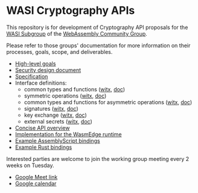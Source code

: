 # WASI Cryptography APIs

This repository is for development of Cryptography API proposals for the
[WASI Subgroup] of the [WebAssembly Community Group].

Please refer to those groups' documentation for more information on their
processes, goals, scope, and deliverables.

[WASI Subgroup]: https://github.com/WebAssembly/WASI
[WebAssembly Community Group]: https://www.w3.org/community/webassembly/

* [High-level goals](docs/HighLevelGoals.md)
* [Security design document](design/security.md)
* [Specification](docs/wasi-crypto.md)
* Interface definitions:
  * common types and functions ([witx](witx/codegen/wasi_ephemeral_crypto_common.witx), [doc](witx/codegen/wasi_ephemeral_crypto_common.md))
  * symmetric operations ([witx](witx/codegen/wasi_ephemeral_crypto_symmetric.witx), [doc](witx/codegen/wasi_ephemeral_crypto_symmetric.md))
  * common types and functions for asymmetric operations ([witx](witx/codegen/wasi_ephemeral_crypto_asymmetric_common.witx), [doc](witx/codegen/wasi_ephemeral_crypto_asymmetric_common.md))
  * signatures ([witx](witx/codegen/wasi_ephemeral_crypto_signatures.witx), [doc](witx/codegen/wasi_ephemeral_crypto_signatures.md))
  * key exchange ([witx](witx/codegen/wasi_ephemeral_crypto_kx.witx), [doc](witx/codegen/wasi_ephemeral_crypto_kx.md))
  * external secrets ([witx](witx/codegen/wasi_ephemeral_crypto_external_secrets.witx), [doc](witx/codegen/wasi_ephemeral_crypto_external_secrets.md))
* [Concise API overview](witx/codegen/wasi_ephemeral_crypto.txt)
* [Implementation for the WasmEdge runtime](https://wasmedge.org/book/en/dev/rust/wasicrypto.html)
* [Example AssemblyScript bindings](implementations/bindings/assemblyscript)
* [Example Rust bindings](implementations/bindings/rust)

Interested parties are welcome to join the working group meeting every 2 weeks on Tuesday.

* [Google Meet link](https://meet.google.com/yeh-kbzo-pfx)
* [Google calendar](https://calendar.google.com/calendar/event?action=TEMPLATE&tmeid=N3BwZTZuMW02NzI4MTM3MjFkcXVnOThlN25fMjAyMzAzMjFUMTcwMDAwWiBmZGVuaXNAZmFzdGx5LmNvbQ&tmsrc=fdenis%40fastly.com&scp=ALL)
